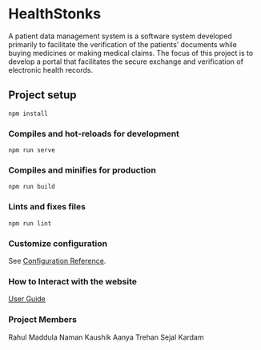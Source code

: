 # HealthStonks
A patient data management system is a software system developed primarily to facilitate the verification of the patients’ documents while buying medicines or making medical claims.
The focus of this project is to develop a portal that facilitates the secure exchange and verification of electronic health records. 

## Project setup
```
npm install
```

### Compiles and hot-reloads for development
```
npm run serve
```

### Compiles and minifies for production
```
npm run build
```

### Lints and fixes files
```
npm run lint
```

### Customize configuration
See [Configuration Reference](https://cli.vuejs.org/config/).

### How to Interact with the website 
[User Guide](user_guide.pdf)

### Project Members 
Rahul Maddula
Naman Kaushik
Aanya Trehan
Sejal Kardam


